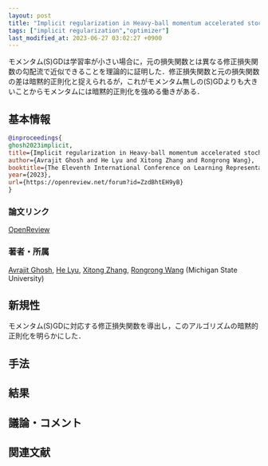 ```yaml
---
layout: post
title: "Implicit regularization in Heavy-ball momentum accelerated stochastic gradient descent"
tags: ["implicit regularization","optimizer"]
last_modified_at: 2023-06-27 03:02:27 +0900
---
```


モメンタム(S)GDは学習率が小さい場合に，元の損失関数とは異なる修正損失関数の勾配流で近似できることを理論的に証明した．修正損失関数と元の損失関数の差は暗黙的正則化と捉えられるが，これがモメンタム無しの(S)GDよりも大きいことからモメンタムには暗黙的正則化を強める働きがある．

## 基本情報

```bibtex
@inproceedings{
ghosh2023implicit,
title={Implicit regularization in Heavy-ball momentum accelerated stochastic gradient descent},
author={Avrajit Ghosh and He Lyu and Xitong Zhang and Rongrong Wang},
booktitle={The Eleventh International Conference on Learning Representations },
year={2023},
url={https://openreview.net/forum?id=ZzdBhtEH9yB}
}
```

### 論文リンク

[OpenReview](https://openreview.net/forum?id=ZzdBhtEH9yB)

### 著者・所属

[Avrajit Ghosh](https://openreview.net/profile?id=~Avrajit_Ghosh1), [He Lyu](https://openreview.net/profile?id=~He_Lyu1), [Xitong Zhang](https://openreview.net/profile?id=~Xitong_Zhang1), [Rongrong Wang](https://openreview.net/profile?id=~Rongrong_Wang1) (Michigan State University)

## 新規性

モメンタム(S)GDに対応する修正損失関数を導出し，このアルゴリズムの暗黙的正則化を明らかにした．

## 手法

## 結果

## 議論・コメント

## 関連文献

